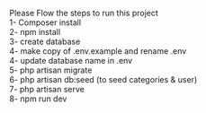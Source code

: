 Please Flow the steps to run this project <br> 
1- Composer install <br>
2- npm install <br>
3- create database <br>
4- make copy of .env.example and rename .env <br>
4- update database name in .env <br>
5- php artisan migrate <br>
6- php artisan db:seed (to seed categories & user) <br>
7- php artisan serve <br>
8- npm run dev <br>

